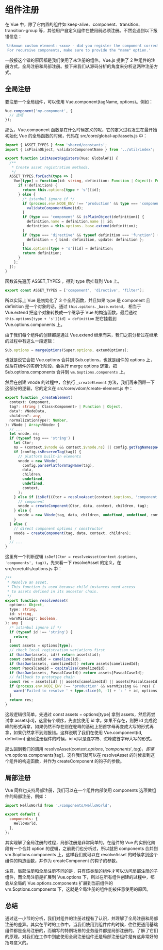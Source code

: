 # 组件注册

在 Vue 中，除了它内置的组件如 keep-alive、component、transition、transition-group 等，其他用户自定义组件在使用前必须注册。不然会遇到以下报错信息：

```bash
'Unknown custom element: <xxx> - did you register the component correctly?
 For recursive components, make sure to provide the "name" option.'
```

一般报这个错的原因都是我们使用了未注册的组件。Vue.js 提供了 2 种组件的注册方式，全局注册和局部注册。接下来我们从源码分析的角度来分析这两种注册方式。

## 全局注册

要注册一个全局组件，可以使用 Vue.component(tagName, options)。例如：

```js
Vue.component('my-component', {
  // 选项
});
```

那么，Vue.component 函数是在什么时候定义的呢，它的定义过程发生在最开始初始化 Vue 的全局函数的时候，代码在 src/core/global-api/assets.js 中：

```ts
import { ASSET_TYPES } from 'shared/constants';
import { isPlainObject, validateComponentName } from '../util/index';

export function initAssetRegisters(Vue: GlobalAPI) {
  /**
   * Create asset registration methods.
   */
  ASSET_TYPES.forEach(type => {
    Vue[type] = function(id: string, definition: Function | Object): Function | Object | void {
      if (!definition) {
        return this.options[type + 's'][id];
      } else {
        /* istanbul ignore if */
        if (process.env.NODE_ENV !== 'production' && type === 'component') {
          validateComponentName(id);
        }
        if (type === 'component' && isPlainObject(definition)) {
          definition.name = definition.name || id;
          definition = this.options._base.extend(definition);
        }
        if (type === 'directive' && typeof definition === 'function') {
          definition = { bind: definition, update: definition };
        }
        this.options[type + 's'][id] = definition;
        return definition;
      }
    };
  });
}
```

函数首先遍历 ASSET_TYPES ，得到 type 后挂载到 Vue 上。

```js
export const ASSET_TYPES = ['component', 'directive', 'filter'];
```

所以实际上 Vue 是初始化了 3 个全局函数，并且如果 type 是 component 且 definition 是一个对象的话，通过 `this.opitons._base.extend`， 相当于 Vue.extend 把这个对象转换成一个继承于 Vue 的构造函数，最后通过 `this.options[type + 's'][id] = definition` 把它挂载到 Vue.options.components 上。

由于我们每个组件的创建都是通过 Vue.extend 继承而来，我们之前分析过在继承的过程中有这么一段逻辑：

```js
Sub.options = mergeOptions(Super.options, extendOptions);
```

也就是说它会把 Vue.options 合并到 Sub.options，也就是组件的 options 上， 然后在组件的实例化阶段，会执行 merge options 逻辑，把 Sub.options.components 合并到 `vm.$options.components` 上。

然后在创建 vnode 的过程中，会执行 `_createElement` 方法，我们再来回顾一下这部分的逻辑，它的定义在 src/core/vdom/create-element.js 中：

```ts
export function _createElement(
  context: Component,
  tag?: string | Class<Component> | Function | Object,
  data?: VNodeData,
  children?: any,
  normalizationType?: Number,
): VNode | Array<VNode> {
  // ...
  let vnode, ns;
  if (typeof tag === 'string') {
    let Ctor;
    ns = (context.$vnode && context.$vnode.ns) || config.getTagNamespace(tag);
    if (config.isReserveTag(tag)) {
      // platform built-in elements
      vnode = new VNode(
        config.parsePlatformTagName(tag),
        data,
        children,
        undefined,
        undefined,
        context,
      );
    } else if (isDef((Ctor = resolveAsset(context.$options, 'component', tag)))) {
      // component
      vnode = createComponent(Ctor, data, context, children, tag);
    } else {
      vnode = new VNode(tag, data, children, undefined, undefined, context);
    }
  } else {
    // direct component options / constructor
    vnode = createComponent(tag, data, context, children);
  }
  // ...
}
```

这里有一个判断逻辑 `isDef(Ctor = resolveAsset(context.$options, 'components', tag))`，先来看一下 resolveAsset 的定义，在 src/core/utils/options.js 中：

```ts
/**
 * Resolve an asset.
 * This function is used because child instances need access
 * to assets defined in its ancestor chain.
 */
export function resolveAsset(
  options: Object,
  type: string,
  id: string,
  warnMissing?: boolean,
): any {
  /* istanbul ignore if */
  if (typeof id !== 'string') {
    return;
  }
  const assets = options[type];
  // check local registration variations first
  if (hasOwn(assets, id)) return assets[id];
  const camelizedId = camelize(id);
  if (hasOwn(assets, camelizedId)) return assets[camelizedId];
  const PascalCaseId = capitalize(camelizedId);
  if (hasOwn(assets, PascalCaseId)) return assets[PascalCaseId];
  // fallback to prototype chain
  const res = assets[id] || assets[camelizedId] || assets[PascalCaseId];
  if (process.env.NODE_ENV !== 'production' && warnMissing && !res) {
    warn('Failed to resolve ' + type.slice(0, -1) + ': ' + id, options);
  }
  return res;
}
```

这段逻辑很简单，先通过 const assets = options[type] 拿到 assets，然后再尝试拿 assets[id]，这里有个顺序，先直接使用 id 拿，如果不存在，则把 id 变成驼峰的形式再拿，如果仍然不存在则在驼峰的基础上把首字母再变成大写的形式再拿，如果仍然拿不到则报错。这样说明了我们在使用 Vue.component(id, definition) 全局注册组件的时候，id 可以是连字符、驼峰或首字母大写的形式。

那么回到我们的调用 resolveAsset(context.$options, 'components', tag)，即拿 vm.$options.components[tag]，这样我们就可以在 resolveAsset 的时候拿到这个组件的构造函数，并作为 createComponent 的钩子的参数。

## 局部注册

Vue 同样也支持局部注册，我们可以在一个组件内部使用 components 选项做组件的局部注册，例如：

```js
import HelloWorld from './components/HelloWorld';

export default {
  components: {
    HelloWorld,
  },
};
```

其实理解了全局注册的过程，局部注册是非常简单的。在组件的 Vue 的实例化阶段有一个合并 option 的逻辑，之前我们也分析过，所以就把 components 合并到 vm.\$options.components 上，这样我们就可以在 resolveAsset 的时候拿到这个组件的构造函数，并作为 createComponent 的钩子的参数。

注意，局部注册和全局注册不同的是，只有该类型的组件才可以访问局部注册的子组件，而全局注册是扩展到 Vue.options 下，所以在所有组件创建的过程中，都会从全局的 Vue.options.components 扩展到当前组件的 vm.\$options.components 下，这就是全局注册的组件能被任意使用的原因。

## 总结

通过这一小节的分析，我们对组件的注册过程有了认识，并理解了全局注册和局部注册的差异。其实在平时的工作中，当我们使用到组件库的时候，往往更通用基础组件都是全局注册的，而编写的特例场景的业务组件都是局部注册的。了解了它们的原理，对我们在工作中到底使用全局注册组件还是局部注册组件是有这非常好的指导意义的。
